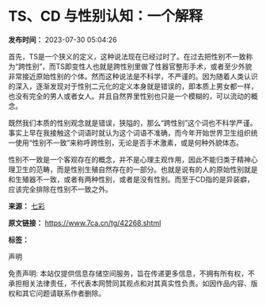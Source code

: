 # TS、CD 与性别认知：一个解释

**发布时间：** 2023-07-30 05:04:26

首先，TS是一个狭义的定义，这种说法现在已经过时了。在过去把性别不一致称为“跨性别”，而TS即变性人也就是跨性别里做了性器官整形手术，或者至少外貌非常接近原始性别的个体。然而这种说法是不科学，不严谨的。因为随着人类认识的深入，逐渐发现对于性别二元化的定义本身就是错误的，即本质上男女都一样，也没有完全的男人或者女人。并且自然界里性别也只是一个模糊的，可以流动的概念。

既然我们本质的性别观念就是错误，狭隘的，那么“跨性别”这个词也不科学严谨。事实上早在我接触这个词语时就认为这个词语不准确，而今年开始世界卫生组织统一使用“性别不一致”来称呼跨性别，无论是否手术激素，或是何种外貌体态。

性别不一致是一个客观存在的概念，并不是心理主观作用，因此不能归类于精神心理卫生的范畴，而是性别生殖自然存在的一部分。也就是说有的人的原始性别就是和生殖器不一致，或者有两种性别，或者是没有性别。而至于CD指的是异装癖，应该完全排除在性别不一致之外。

**来源：** [七彩](https://www.7ca.cn)

**原文链接：** https://www.7ca.cn/tg/42268.shtml

**标签：**

声明

免责声明: 本站仅提供信息存储空间服务，旨在传递更多信息，不拥有所有权，不承担相关法律责任，不代表本网赞同其观点和对其真实性负责。如因作品内容、版权和其它问题请联系作者删除。
